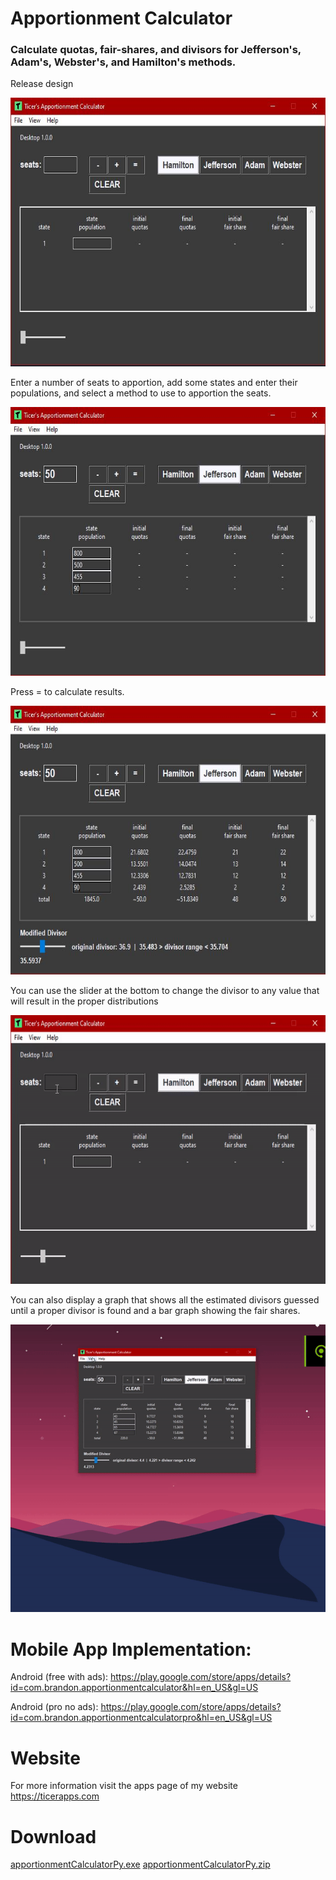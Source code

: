
# Apportionment Calculator
### Calculate quotas, fair-shares, and divisors for Jefferson's, Adam's, Webster's, and Hamilton's methods.

Release design

<img src="images/image_1.JPG" width="685" height="430">

Enter a number of seats to apportion, add some states and enter their populations, and select a method to use to apportion the seats.

<img src="images/image_2.JPG" width="685" height="430">

Press = to calculate results.

<img src="images/image_3.JPG" width="685" height="430">

You can use the slider at the bottom to change the divisor to any value that will result in the proper distributions

<img src="images/gif_4.gif" width="685" height="430">

You can also display a graph that shows all the estimated divisors guessed until a proper divisor is found and a bar graph showing the fair shares.

<img src="images/gif_5.gif" width="685" height="460">

# Mobile App Implementation:
Android (free with ads): https://play.google.com/store/apps/details?id=com.brandon.apportionmentcalculator&hl=en_US&gl=US

Android (pro no ads): https://play.google.com/store/apps/details?id=com.brandon.apportionmentcalculatorpro&hl=en_US&gl=US

# Website
For more information visit the apps page of my website https://ticerapps.com

# Download
<a href="https://github.com/btror/apportionmentCalculatorPy/releases/download/1.0.0/apportionmentCalculatorPy.exe">apportionmentCalculatorPy.exe</a>
<a href="https://github.com/btror/apportionmentCalculatorPy/releases/download/1.0.0/apportionmentCalculatorPy.zip">apportionmentCalculatorPy.zip</a>

